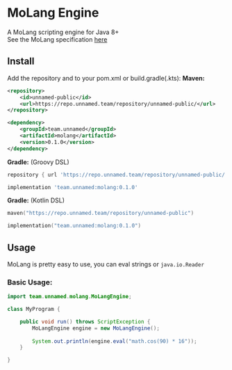 # MoLang Engine
A MoLang scripting engine for Java 8+<br>
See the MoLang specification [here](https://bedrock.dev/docs/1.17.0.0/1.17.30.4/Molang)

## Install
Add the repository and to your pom.xml or build.gradle(.kts):
**Maven:**
```xml
<repository>
    <id>unnamed-public</id>
    <url>https://repo.unnamed.team/repository/unnamed-public/</url>
</repository>
```
```xml
<dependency>
    <groupId>team.unnamed</groupId>
    <artifactId>molang</artifactId>
    <version>0.1.0</version>
</dependency>
```

**Gradle:** (Groovy DSL)
```groovy
repository { url 'https://repo.unnamed.team/repository/unnamed-public/' }
```
```groovy
implementation 'team.unnamed:molang:0.1.0'
```
**Gradle:** (Kotlin DSL)
```kotlin
maven("https://repo.unnamed.team/repository/unnamed-public")
```
```kotlin
implementation("team.unnamed:molang:0.1.0")
```

## Usage
MoLang is pretty easy to use, you can eval strings or `java.io.Reader`

### Basic Usage:
```java
import team.unnamed.molang.MoLangEngine;

class MyProgram {

    public void run() throws ScriptException {
        MoLangEngine engine = new MoLangEngine();
        
        System.out.println(engine.eval("math.cos(90) * 16"));
    }

}
```